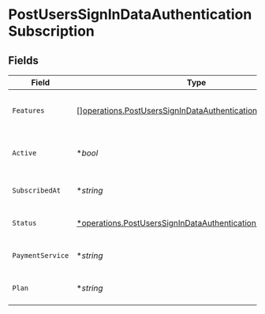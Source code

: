 # PostUsersSignInDataAuthenticationSubscription


## Fields

| Field                                                                                                                                     | Type                                                                                                                                      | Required                                                                                                                                  | Description                                                                                                                               | Example                                                                                                                                   |
| ----------------------------------------------------------------------------------------------------------------------------------------- | ----------------------------------------------------------------------------------------------------------------------------------------- | ----------------------------------------------------------------------------------------------------------------------------------------- | ----------------------------------------------------------------------------------------------------------------------------------------- | ----------------------------------------------------------------------------------------------------------------------------------------- |
| `Features`                                                                                                                                | [][operations.PostUsersSignInDataAuthenticationFeatures](../../models/operations/postuserssignindataauthenticationfeatures.md)            | :heavy_minus_sign:                                                                                                                        | List of features allowed on your Plex Pass subscription                                                                                   |                                                                                                                                           |
| `Active`                                                                                                                                  | **bool*                                                                                                                                   | :heavy_minus_sign:                                                                                                                        | If the account's Plex Pass subscription is active                                                                                         | true                                                                                                                                      |
| `SubscribedAt`                                                                                                                            | **string*                                                                                                                                 | :heavy_minus_sign:                                                                                                                        | Date the account subscribed to Plex Pass                                                                                                  | 2021-04-12T18:21:12Z                                                                                                                      |
| `Status`                                                                                                                                  | [*operations.PostUsersSignInDataAuthenticationResponseStatus](../../models/operations/postuserssignindataauthenticationresponsestatus.md) | :heavy_minus_sign:                                                                                                                        | String representation of subscriptionActive                                                                                               | Inactive                                                                                                                                  |
| `PaymentService`                                                                                                                          | **string*                                                                                                                                 | :heavy_minus_sign:                                                                                                                        | Payment service used for your Plex Pass subscription                                                                                      |                                                                                                                                           |
| `Plan`                                                                                                                                    | **string*                                                                                                                                 | :heavy_minus_sign:                                                                                                                        | Name of Plex Pass subscription plan                                                                                                       |                                                                                                                                           |